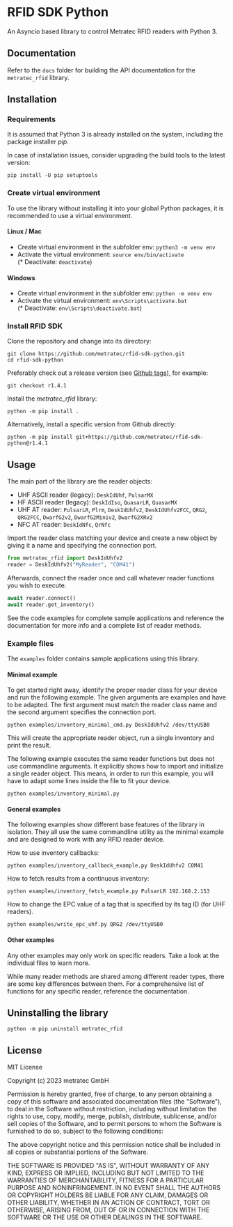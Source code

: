 # RFID SDK Python

An Asyncio based library to control Metratec RFID readers with Python 3.

## Documentation

Refer to the `docs` folder for building the API documentation for the `metratec_rfid` library.

## Installation

### Requirements

It is assumed that Python 3 is already installed on the system, including the package installer *pip*.

In case of installation issues, consider upgrading the build tools to the latest version:

```
pip install -U pip setuptools
```

### Create virtual environment

To use the library without installing it into your global Python packages, it is recommended to use a virtual environment.

#### Linux / Mac

* Create virtual environment in the subfolder env: `python3 -m venv env`  
* Activate the virtual environment: `source env/bin/activate`  
(* Deactivate: `deactivate`)

#### Windows

* Create virtual environment in the subfolder env: `python -m venv env`  
* Activate the virtual environment: `env\Scripts\activate.bat`  
(* Deactivate: `env\Scripts\deactivate.bat`)

### Install RFID SDK

Clone the repository and change into its directory: 

```
git clone https://github.com/metratec/rfid-sdk-python.git
cd rfid-sdk-python
```

Preferably check out a release version (see [Github tags](https://github.com/metratec/rfid-sdk-python/tags)), for example: 

```
git checkout r1.4.1
```

Install the *metratec_rfid* library: 

```
python -m pip install .
```

Alternatively, install a specific version from Github directly:

```
python -m pip install git+https://github.com/metratec/rfid-sdk-python@r1.4.1
```

## Usage

The main part of the library are the reader objects:

- UHF ASCII reader (legacy): `DeskIdUhf`, `PulsarMX`
- HF ASCII reader (legacy): `DeskIdIso`, `QuasarLR`, `QuasarMX`
- UHF AT reader: `PulsarLR`, `Plrm`, `DeskIdUhfv2`, `DeskIdUhfv2FCC`, `QRG2`, `QRG2FCC`, `DwarfG2v2`, `DwarfG2Miniv2`, `DwarfG2XRv2`
- NFC AT reader: `DeskIdNfc`, `QrNfc`

Import the reader class matching your device and create a new object by giving it a name and specifying the connection port.

```python
from metratec_rfid import DeskIdUhfv2
reader = DeskIdUhfv2("MyReader", "COM41")
```

Afterwards, connect the reader once and call whatever reader functions you wish to execute.

```python
await reader.connect()
await reader.get_inventory()
```

See the code examples for complete sample applications and reference the documentation for more info and a complete list of reader methods.

### Example files

The `examples` folder contains sample applications using this library.

#### Minimal example
To get started right away, identify the proper reader class for your device and run the following example. The given arguments are examples and have to be adapted. The first argument must match the reader class name and the second argument specifies the connection port.

```
python examples/inventory_minimal_cmd.py DeskIdUhfv2 /dev/ttyUSB0
```

This will create the appropriate reader object, run a single inventory and print the result.

The following example executes the same reader functions but does not use commandline arguments. It explicitly shows how to import and initialize a single reader object. This means, in order to run this example, you will have to adapt some lines inside the file to fit your device.

```
python examples/inventory_minimal.py
```

#### General examples

The following examples show different base features of the library in isolation.
They all use the same commandline utility as the minimal example and are designed to work with any RFID reader device. 

How to use inventory callbacks:

```
python examples/inventory_callback_example.py DeskIdUhfv2 COM41
```

How to fetch results from a continuous inventory:

```
python examples/inventory_fetch_example.py PulsarLR 192.168.2.153
```

How to change the EPC value of a tag that is specified by its tag ID
(for UHF readers).

```
python examples/write_epc_uhf.py QRG2 /dev/ttyUSB0
```

#### Other examples

Any other examples may only work on specific readers. Take a look at the individual files to learn more.

While many reader methods are shared among different reader types, there are some key differences between them. For a comprehensive list of functions for any specific reader, reference the documentation.

## Uninstalling the library

```
python -m pip uninstall metratec_rfid
```

## License

MIT License

Copyright (c) 2023 metratec GmbH

Permission is hereby granted, free of charge, to any person obtaining a copy
of this software and associated documentation files (the "Software"), to deal
in the Software without restriction, including without limitation the rights
to use, copy, modify, merge, publish, distribute, sublicense, and/or sell
copies of the Software, and to permit persons to whom the Software is
furnished to do so, subject to the following conditions:

The above copyright notice and this permission notice shall be included in all
copies or substantial portions of the Software.

THE SOFTWARE IS PROVIDED "AS IS", WITHOUT WARRANTY OF ANY KIND, EXPRESS OR
IMPLIED, INCLUDING BUT NOT LIMITED TO THE WARRANTIES OF MERCHANTABILITY,
FITNESS FOR A PARTICULAR PURPOSE AND NONINFRINGEMENT. IN NO EVENT SHALL THE
AUTHORS OR COPYRIGHT HOLDERS BE LIABLE FOR ANY CLAIM, DAMAGES OR OTHER
LIABILITY, WHETHER IN AN ACTION OF CONTRACT, TORT OR OTHERWISE, ARISING FROM,
OUT OF OR IN CONNECTION WITH THE SOFTWARE OR THE USE OR OTHER DEALINGS IN THE
SOFTWARE.
